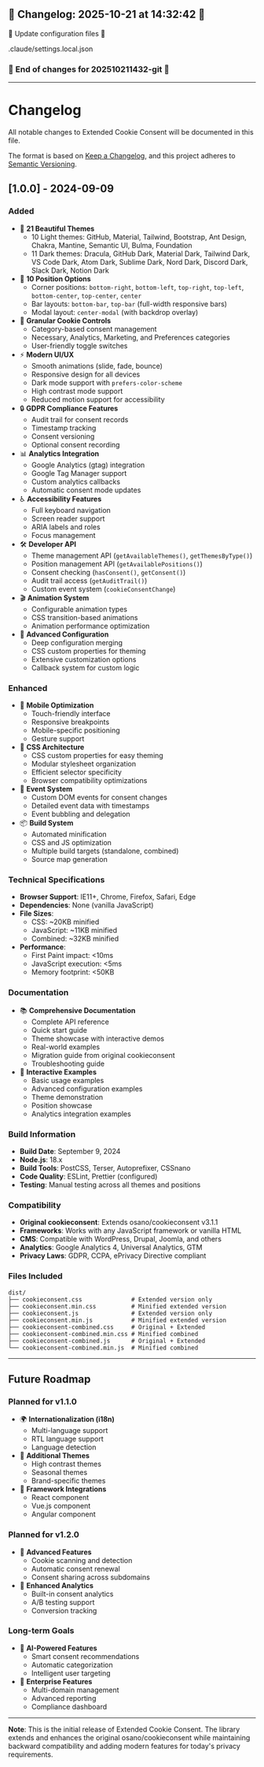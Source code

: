 ## 🔧 Changelog: 2025-10-21 at 14:32:42 🔧  

🔧 Update configuration files 🔧  
  
  
.claude/settings.local.json  


### 🔧 End of changes for 202510211432-git 🔧  

----  
# Changelog

All notable changes to Extended Cookie Consent will be documented in this file.

The format is based on [Keep a Changelog](https://keepachangelog.com/en/1.0.0/),
and this project adheres to [Semantic Versioning](https://semver.org/spec/v2.0.0.html).

## [1.0.0] - 2024-09-09

### Added
- 🎨 **21 Beautiful Themes**
  - 10 Light themes: GitHub, Material, Tailwind, Bootstrap, Ant Design, Chakra, Mantine, Semantic UI, Bulma, Foundation
  - 11 Dark themes: Dracula, GitHub Dark, Material Dark, Tailwind Dark, VS Code Dark, Atom Dark, Sublime Dark, Nord Dark, Discord Dark, Slack Dark, Notion Dark
- 📍 **10 Position Options**
  - Corner positions: `bottom-right`, `bottom-left`, `top-right`, `top-left`, `bottom-center`, `top-center`, `center`
  - Bar layouts: `bottom-bar`, `top-bar` (full-width responsive bars)
  - Modal layout: `center-modal` (with backdrop overlay)
- 🍪 **Granular Cookie Controls**
  - Category-based consent management
  - Necessary, Analytics, Marketing, and Preferences categories
  - User-friendly toggle switches
- ⚡ **Modern UI/UX**
  - Smooth animations (slide, fade, bounce)
  - Responsive design for all devices
  - Dark mode support with `prefers-color-scheme`
  - High contrast mode support
  - Reduced motion support for accessibility
- 🔒 **GDPR Compliance Features**
  - Audit trail for consent records
  - Timestamp tracking
  - Consent versioning
  - Optional consent recording
- 📊 **Analytics Integration**
  - Google Analytics (gtag) integration
  - Google Tag Manager support
  - Custom analytics callbacks
  - Automatic consent mode updates
- ♿ **Accessibility Features**
  - Full keyboard navigation
  - Screen reader support
  - ARIA labels and roles
  - Focus management
- 🛠️ **Developer API**
  - Theme management API (`getAvailableThemes()`, `getThemesByType()`)
  - Position management API (`getAvailablePositions()`)
  - Consent checking (`hasConsent()`, `getConsent()`)
  - Audit trail access (`getAuditTrail()`)
  - Custom event system (`cookieConsentChange`)
- 🎬 **Animation System**
  - Configurable animation types
  - CSS transition-based animations
  - Animation performance optimization
- 🔧 **Advanced Configuration**
  - Deep configuration merging
  - CSS custom properties for theming
  - Extensive customization options
  - Callback system for custom logic

### Enhanced
- 📱 **Mobile Optimization**
  - Touch-friendly interface
  - Responsive breakpoints
  - Mobile-specific positioning
  - Gesture support
- 🎨 **CSS Architecture**
  - CSS custom properties for easy theming
  - Modular stylesheet organization
  - Efficient selector specificity
  - Browser compatibility optimizations
- 🔄 **Event System**
  - Custom DOM events for consent changes
  - Detailed event data with timestamps
  - Event bubbling and delegation
- 📦 **Build System**
  - Automated minification
  - CSS and JS optimization
  - Multiple build targets (standalone, combined)
  - Source map generation

### Technical Specifications
- **Browser Support**: IE11+, Chrome, Firefox, Safari, Edge
- **Dependencies**: None (vanilla JavaScript)
- **File Sizes**:
  - CSS: ~20KB minified
  - JavaScript: ~11KB minified
  - Combined: ~32KB minified
- **Performance**: 
  - First Paint impact: <10ms
  - JavaScript execution: <5ms
  - Memory footprint: <50KB

### Documentation
- 📚 **Comprehensive Documentation**
  - Complete API reference
  - Quick start guide
  - Theme showcase with interactive demos
  - Real-world examples
  - Migration guide from original cookieconsent
  - Troubleshooting guide
- 🎯 **Interactive Examples**
  - Basic usage examples
  - Advanced configuration examples
  - Theme demonstration
  - Position showcase
  - Analytics integration examples

### Build Information
- **Build Date**: September 9, 2024
- **Node.js**: 18.x
- **Build Tools**: PostCSS, Terser, Autoprefixer, CSSnano
- **Code Quality**: ESLint, Prettier (configured)
- **Testing**: Manual testing across all themes and positions

### Compatibility
- **Original cookieconsent**: Extends osano/cookieconsent v3.1.1
- **Frameworks**: Works with any JavaScript framework or vanilla HTML
- **CMS**: Compatible with WordPress, Drupal, Joomla, and others
- **Analytics**: Google Analytics 4, Universal Analytics, GTM
- **Privacy Laws**: GDPR, CCPA, ePrivacy Directive compliant

### Files Included
```
dist/
├── cookieconsent.css              # Extended version only
├── cookieconsent.min.css          # Minified extended version
├── cookieconsent.js               # Extended version only  
├── cookieconsent.min.js           # Minified extended version
├── cookieconsent-combined.css     # Original + Extended
├── cookieconsent-combined.min.css # Minified combined
├── cookieconsent-combined.js      # Original + Extended
└── cookieconsent-combined.min.js  # Minified combined
```

---

## Future Roadmap

### Planned for v1.1.0
- 🌍 **Internationalization (i18n)**
  - Multi-language support
  - RTL language support
  - Language detection
- 🔧 **Additional Themes**
  - High contrast themes
  - Seasonal themes
  - Brand-specific themes
- 📱 **Framework Integrations**
  - React component
  - Vue.js component
  - Angular component

### Planned for v1.2.0
- 🔄 **Advanced Features**
  - Cookie scanning and detection
  - Automatic consent renewal
  - Consent sharing across subdomains
- 🎯 **Enhanced Analytics**
  - Built-in consent analytics
  - A/B testing support
  - Conversion tracking

### Long-term Goals
- 🤖 **AI-Powered Features**
  - Smart consent recommendations
  - Automatic categorization
  - Intelligent user targeting
- 🔐 **Enterprise Features**
  - Multi-domain management
  - Advanced reporting
  - Compliance dashboard

---

**Note**: This is the initial release of Extended Cookie Consent. The library extends and enhances the original osano/cookieconsent while maintaining backward compatibility and adding modern features for today's privacy requirements.